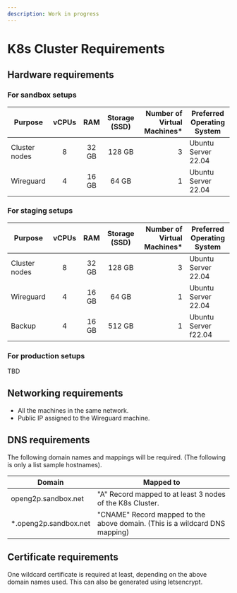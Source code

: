```yaml
---
description: Work in progress
---
```


# K8s Cluster Requirements

## Hardware requirements

### For sandbox setups

| Purpose       | vCPUs |  RAM  | Storage (SSD) | Number of Virtual Machines\* | Preferred Operating System |
| ------------- | :---: | :---: | :-----------: | ---------------------------: | -------------------------- |
| Cluster nodes |   8   | 32 GB |     128 GB    |                            3 | Ubuntu Server 22.04        |
| Wireguard     |   4   | 16 GB |     64 GB     |                            1 | Ubuntu Server 22.04        |

### For staging setups

| Purpose       | vCPUs |  RAM  | Storage (SSD) | Number of Virtual Machines\* | Preferred Operating System |
| ------------- | :---: | :---: | :-----------: | ---------------------------: | -------------------------- |
| Cluster nodes |   8   | 32 GB |     128 GB    |                            3 | Ubuntu Server 22.04        |
| Wireguard     |   4   | 16 GB |     64 GB     |                            1 | Ubuntu Server 22.04        |
| Backup        |   4   | 16 GB |     512 GB    |                            1 | Ubuntu Server f22.04       |

### For production setups

TBD

## Networking requirements

* All the machines in the same network.
* Public IP assigned to the Wireguard machine.

## DNS requirements

The following domain names and mappings will be required. (The following is only a list sample hostnames).

| Domain                 | Mapped to                                                                   |
| ---------------------- | --------------------------------------------------------------------------- |
| openg2p.sandbox.net    | "A" Record mapped to at least 3 nodes of the K8s Cluster.                   |
| \*.openg2p.sandbox.net | "CNAME" Record mapped to the above domain. (This is a wildcard DNS mapping) |

## Certificate requirements

One wildcard certificate is required at least, depending on the above domain names used. This can also be generated using letsencrypt.
